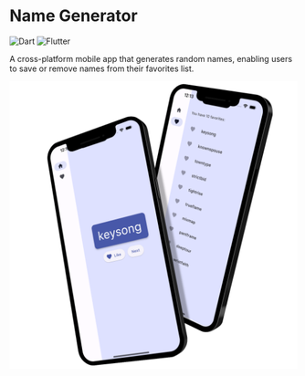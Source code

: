
# Name Generator
![Dart](https://img.shields.io/badge/dart-%230175C2.svg?style=for-the-badge&logo=dart&logoColor=white) ![Flutter](https://img.shields.io/badge/Flutter-%2302569B.svg?style=for-the-badge&logo=Flutter&logoColor=white)

A cross-platform mobile app that generates random names, enabling users to save or remove names from their favorites list.

![Name Generator Preview](name-generator-preview.png)
